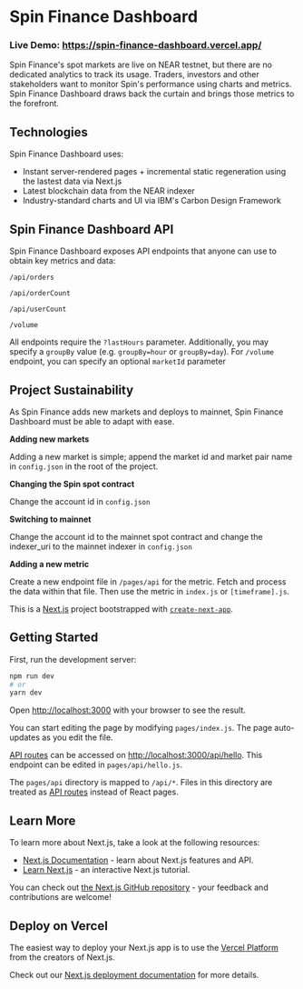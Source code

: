 # Spin Finance Dashboard

### Live Demo: https://spin-finance-dashboard.vercel.app/

Spin Finance's spot markets are live on NEAR testnet, but there are no dedicated analytics to track its usage. Traders, investors and other stakeholders want to monitor Spin's performance using charts and metrics. Spin Finance Dashboard draws back the curtain and brings those metrics to the forefront.

## Technologies

Spin Finance Dashboard uses:

- Instant server-rendered pages + incremental static regeneration using the lastest data via Next.js
- Latest blockchain data from the NEAR indexer
- Industry-standard charts and UI via IBM's Carbon Design Framework

## Spin Finance Dashboard API

Spin Finance Dashboard exposes API endpoints that anyone can use to obtain key metrics and data:

`/api/orders`

`/api/orderCount`

`/api/userCount`

`/volume`

All endpoints require the `?lastHours` parameter.
Additionally, you may specify a `groupBy` value (e.g. `groupBy=hour` or `groupBy=day`).
For `/volume` endpoint, you can specify an optional `marketId` parameter

## Project Sustainability

As Spin Finance adds new markets and deploys to mainnet, Spin Finance Dashboard must be able to adapt with ease.

**Adding new markets**

Adding a new market is simple; append the market id and market pair name in `config.json` in the root of the project.

**Changing the Spin spot contract**

Change the account id in `config.json`

**Switching to mainnet**

Change the account id to the mainnet spot contract and change the indexer_uri to the mainnet indexer in `config.json`

**Adding a new metric**

Create a new endpoint file in `/pages/api` for the metric. Fetch and process the data within that file. Then use the metric in `index.js` or `[timeframe].js`.

This is a [Next.js](https://nextjs.org/) project bootstrapped with [`create-next-app`](https://github.com/vercel/next.js/tree/canary/packages/create-next-app).

## Getting Started

First, run the development server:

```bash
npm run dev
# or
yarn dev
```

Open [http://localhost:3000](http://localhost:3000) with your browser to see the result.

You can start editing the page by modifying `pages/index.js`. The page auto-updates as you edit the file.

[API routes](https://nextjs.org/docs/api-routes/introduction) can be accessed on [http://localhost:3000/api/hello](http://localhost:3000/api/hello). This endpoint can be edited in `pages/api/hello.js`.

The `pages/api` directory is mapped to `/api/*`. Files in this directory are treated as [API routes](https://nextjs.org/docs/api-routes/introduction) instead of React pages.

## Learn More

To learn more about Next.js, take a look at the following resources:

- [Next.js Documentation](https://nextjs.org/docs) - learn about Next.js features and API.
- [Learn Next.js](https://nextjs.org/learn) - an interactive Next.js tutorial.

You can check out [the Next.js GitHub repository](https://github.com/vercel/next.js/) - your feedback and contributions are welcome!

## Deploy on Vercel

The easiest way to deploy your Next.js app is to use the [Vercel Platform](https://vercel.com/new?utm_medium=default-template&filter=next.js&utm_source=create-next-app&utm_campaign=create-next-app-readme) from the creators of Next.js.

Check out our [Next.js deployment documentation](https://nextjs.org/docs/deployment) for more details.
